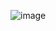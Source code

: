 ![image](https://github.com/ilayc11/Personal-Projects/assets/77060249/7e4f2811-49bc-4f2f-b192-bf615a79adf5)
